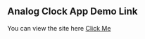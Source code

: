 ## Analog Clock App Demo Link

You can view the site here
[Click Me](https://hdogukanozkan.github.io/ClockAnalog/)

